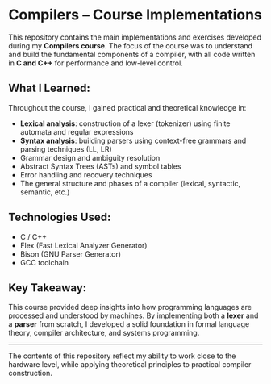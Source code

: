 # Compilers – Course Implementations

This repository contains the main implementations and exercises developed during my **Compilers course**. The focus of the course was to understand and build the fundamental components of a compiler, with all code written in **C and C++** for performance and low-level control.

## What I Learned:

Throughout the course, I gained practical and theoretical knowledge in:

- **Lexical analysis**: construction of a lexer (tokenizer) using finite automata and regular expressions
- **Syntax analysis**: building parsers using context-free grammars and parsing techniques (LL, LR)
- Grammar design and ambiguity resolution
- Abstract Syntax Trees (ASTs) and symbol tables
- Error handling and recovery techniques
- The general structure and phases of a compiler (lexical, syntactic, semantic, etc.)

## Technologies Used:
- C / C++
- Flex (Fast Lexical Analyzer Generator)
- Bison (GNU Parser Generator)
- GCC toolchain

## Key Takeaway:

This course provided deep insights into how programming languages are processed and understood by machines. By implementing both a **lexer** and a **parser** from scratch, I developed a solid foundation in formal language theory, compiler architecture, and systems programming.

---

The contents of this repository reflect my ability to work close to the hardware level, while applying theoretical principles to practical compiler construction.
